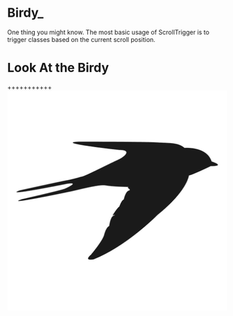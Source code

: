 # Birdy_
One thing you might know. The most basic usage of ScrollTrigger is to trigger classes based on the current scroll position. 

# Look At the Birdy
+++++++++++
![alt text](https://github.com/AhsanParadise/Birdy_/blob/master/img/birdy.png?raw=true)
